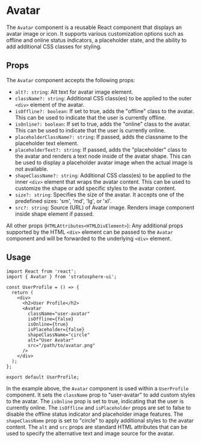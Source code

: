 # Avatar

The `Avatar` component is a reusable React component that displays an avatar image or icon. It supports various customization options such as offline and online status indicators, a placeholder state, and the ability to add additional CSS classes for styling.

## Props

The `Avatar` component accepts the following props:

- `alt?: string`: Alt text for avatar image element.
- `className?: string`: Additional CSS class(es) to be applied to the outer `<div>` element of the avatar.
- `isOffline?: boolean`: If set to true, adds the "offline" class to the avatar. This can be used to indicate that the user is currently offline.
- `isOnline?: boolean`: If set to true, adds the "online" class to the avatar. This can be used to indicate that the user is currently online.
- `placeholderClassName?: string`: If passed, adds the classname to the placeholder text element.
- `placeholderText?: string`: If passed, adds the "placeholder" class to the avatar and renders a text node inside of the avatar shape. This can be used to display a placeholder avatar image when the actual image is not available.
- `shapeClassName?: string`: Additional CSS class(es) to be applied to the inner `<div>` element that wraps the avatar content. This can be used to customize the shape or add specific styles to the avatar content.
- `size?: string`: Specifies the size of the avatar. It accepts one of the predefined sizes: 'sm', 'md', 'lg', or 'xl'.
- `src?: string`: Source (URL) of Avatar image. Renders image component inside shape element if passed.

All other props (`HTMLAttributes<HTMLDivElement>`): Any additional props supported by the HTML `<div>` element can be passed to the `Avatar` component and will be forwarded to the underlying `<div>` element.

## Usage

```tsx
import React from 'react';
import { Avatar } from 'stratosphere-ui';

const UserProfile = () => {
  return (
    <div>
      <h2>User Profile</h2>
      <Avatar
        className="user-avatar"
        isOffline={false}
        isOnline={true}
        isPlaceholder={false}
        shapeClassName="circle"
        alt="User Avatar"
        src="/path/to/avatar.png"
      />
    </div>
  );
};

export default UserProfile;
```

In the example above, the `Avatar` component is used within a `UserProfile` component. It sets the `className` prop to "user-avatar" to add custom styles to the avatar. The `isOnline` prop is set to true, indicating that the user is currently online. The `isOffline` and `isPlaceholder` props are set to false to disable the offline status indicator and placeholder image features. The `shapeClassName` prop is set to "circle" to apply additional styles to the avatar content. The `alt` and `src` props are standard HTML attributes that can be used to specify the alternative text and image source for the avatar.
